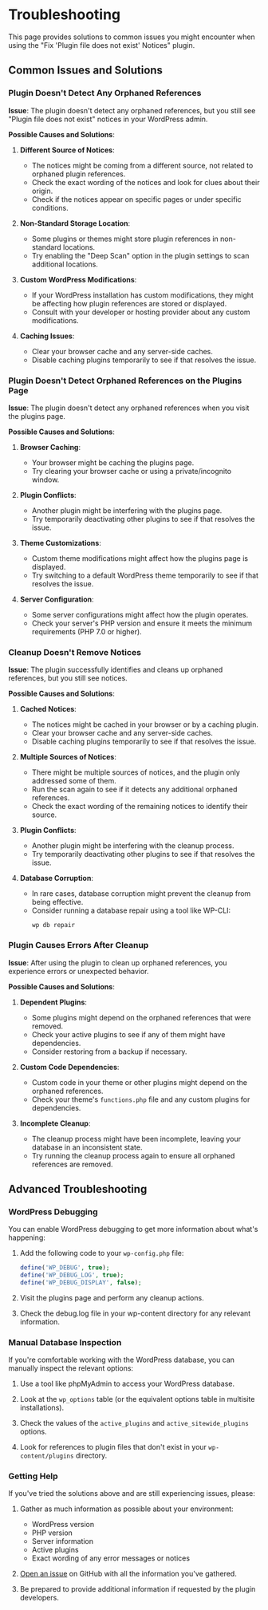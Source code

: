 # Troubleshooting

This page provides solutions to common issues you might encounter when using the "Fix 'Plugin file does not exist' Notices" plugin.

## Common Issues and Solutions

### Plugin Doesn't Detect Any Orphaned References

**Issue**: The plugin doesn't detect any orphaned references, but you still see "Plugin file does not exist" notices in your WordPress admin.

**Possible Causes and Solutions**:

1. **Different Source of Notices**:
   - The notices might be coming from a different source, not related to orphaned plugin references.
   - Check the exact wording of the notices and look for clues about their origin.
   - Check if the notices appear on specific pages or under specific conditions.

2. **Non-Standard Storage Location**:
   - Some plugins or themes might store plugin references in non-standard locations.
   - Try enabling the "Deep Scan" option in the plugin settings to scan additional locations.

3. **Custom WordPress Modifications**:
   - If your WordPress installation has custom modifications, they might be affecting how plugin references are stored or displayed.
   - Consult with your developer or hosting provider about any custom modifications.

4. **Caching Issues**:
   - Clear your browser cache and any server-side caches.
   - Disable caching plugins temporarily to see if that resolves the issue.

### Plugin Doesn't Detect Orphaned References on the Plugins Page

**Issue**: The plugin doesn't detect any orphaned references when you visit the plugins page.

**Possible Causes and Solutions**:

1. **Browser Caching**:
   - Your browser might be caching the plugins page.
   - Try clearing your browser cache or using a private/incognito window.

2. **Plugin Conflicts**:
   - Another plugin might be interfering with the plugins page.
   - Try temporarily deactivating other plugins to see if that resolves the issue.

3. **Theme Customizations**:
   - Custom theme modifications might affect how the plugins page is displayed.
   - Try switching to a default WordPress theme temporarily to see if that resolves the issue.

4. **Server Configuration**:
   - Some server configurations might affect how the plugin operates.
   - Check your server's PHP version and ensure it meets the minimum requirements (PHP 7.0 or higher).

### Cleanup Doesn't Remove Notices

**Issue**: The plugin successfully identifies and cleans up orphaned references, but you still see notices.

**Possible Causes and Solutions**:

1. **Cached Notices**:
   - The notices might be cached in your browser or by a caching plugin.
   - Clear your browser cache and any server-side caches.
   - Disable caching plugins temporarily to see if that resolves the issue.

2. **Multiple Sources of Notices**:
   - There might be multiple sources of notices, and the plugin only addressed some of them.
   - Run the scan again to see if it detects any additional orphaned references.
   - Check the exact wording of the remaining notices to identify their source.

3. **Plugin Conflicts**:
   - Another plugin might be interfering with the cleanup process.
   - Try temporarily deactivating other plugins to see if that resolves the issue.

4. **Database Corruption**:
   - In rare cases, database corruption might prevent the cleanup from being effective.
   - Consider running a database repair using a tool like WP-CLI:
     ```
     wp db repair
     ```

### Plugin Causes Errors After Cleanup

**Issue**: After using the plugin to clean up orphaned references, you experience errors or unexpected behavior.

**Possible Causes and Solutions**:

1. **Dependent Plugins**:
   - Some plugins might depend on the orphaned references that were removed.
   - Check your active plugins to see if any of them might have dependencies.
   - Consider restoring from a backup if necessary.

2. **Custom Code Dependencies**:
   - Custom code in your theme or other plugins might depend on the orphaned references.
   - Check your theme's `functions.php` file and any custom plugins for dependencies.

3. **Incomplete Cleanup**:
   - The cleanup process might have been incomplete, leaving your database in an inconsistent state.
   - Try running the cleanup process again to ensure all orphaned references are removed.

## Advanced Troubleshooting

### WordPress Debugging

You can enable WordPress debugging to get more information about what's happening:

1. Add the following code to your `wp-config.php` file:
   ```php
   define('WP_DEBUG', true);
   define('WP_DEBUG_LOG', true);
   define('WP_DEBUG_DISPLAY', false);
   ```

2. Visit the plugins page and perform any cleanup actions.

3. Check the debug.log file in your wp-content directory for any relevant information.

### Manual Database Inspection

If you're comfortable working with the WordPress database, you can manually inspect the relevant options:

1. Use a tool like phpMyAdmin to access your WordPress database.

2. Look at the `wp_options` table (or the equivalent options table in multisite installations).

3. Check the values of the `active_plugins` and `active_sitewide_plugins` options.

4. Look for references to plugin files that don't exist in your `wp-content/plugins` directory.

### Getting Help

If you've tried the solutions above and are still experiencing issues, please:

1. Gather as much information as possible about your environment:
   - WordPress version
   - PHP version
   - Server information
   - Active plugins
   - Exact wording of any error messages or notices

2. [Open an issue](https://github.com/wpallstars/wp-fix-plugin-does-not-exist-notices/issues) on GitHub with all the information you've gathered.

3. Be prepared to provide additional information if requested by the plugin developers.
